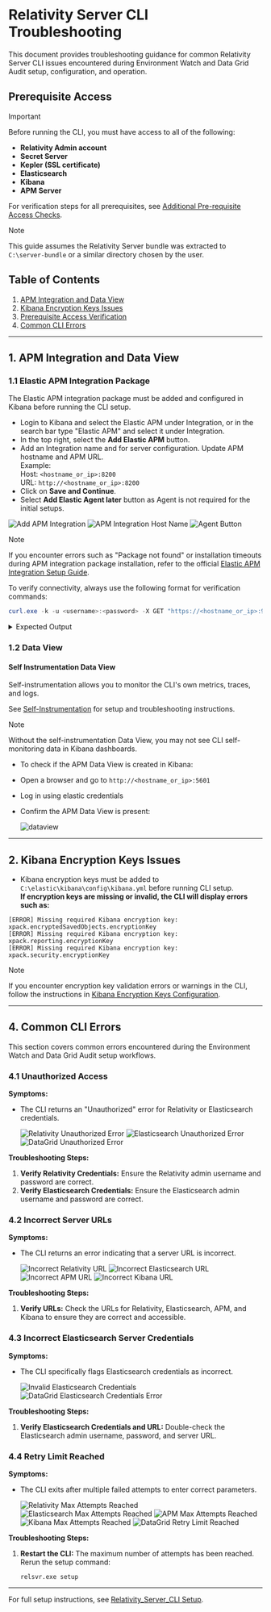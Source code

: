 # Relativity Server CLI Troubleshooting

This document provides troubleshooting guidance for common Relativity Server CLI issues encountered during Environment Watch and Data Grid Audit setup, configuration, and operation.

## Prerequisite Access

> [!IMPORTANT]
> Before running the CLI, you must have access to all of the following:
> - **Relativity Admin account**
> - **Secret Server**
> - **Kepler (SSL certificate)**
> - **Elasticsearch**
> - **Kibana**
> - **APM Server**
>
> For verification steps for all prerequisites, see [Additional Pre-requisite Access Checks](monitoring-agent-and-otel-collector.md#additional-pre-requisite-access-checks).

> [!NOTE]
> This guide assumes the Relativity Server bundle was extracted to `C:\server-bundle` or a similar directory chosen by the user.

## Table of Contents

1. [APM Integration and Data View](#1-apm-integration-and-data-view)
2. [Kibana Encryption Keys Issues](#2-kibana-encryption-keys-issues)
3. [Prerequisite Access Verification](#3-prerequisite-access-verification)
4. [Common CLI Errors](#4-common-cli-errors)

---


## 1. APM Integration and Data View

### 1.1 Elastic APM Integration Package

The Elastic APM integration package must be added and configured in Kibana before running the CLI setup.

* Login to Kibana and select the Elastic APM under Integration, or in the search bar type "Elastic APM" and select it under Integration.
* In the top right, select the **Add Elastic APM** button.
* Add an Integration name and for server configuration. Update APM hostname and APM URL.  
  Example:  
  Host: `<hostname_or_ip>:8200`  
  URL: `http://<hostname_or_ip>:8200`
* Click on **Save and Continue**.
* Select **Add Elastic Agent later** button as Agent is not required for the initial setups.

![Add APM Integration](../../resources/troubleshooting-images/add-apm-integration.png)
![APM Integration Host Name](../../resources/troubleshooting-images/apm-integration-host-name.png)
![Agent Button](../../resources/troubleshooting-images/agent-button.png)

> [!NOTE]
> If you encounter errors such as "Package not found" or installation timeouts during APM integration package installation, refer to the official [Elastic APM Integration Setup Guide](../elasticsearch_setup_development.md#elastic-apm-integration-package).

To verify connectivity, always use the following format for verification commands:
```powershell
curl.exe -k -u <username>:<password> -X GET "https://<hostname_or_ip>:9200/"
```
<details>
<summary>Expected Output</summary>

```json
{
  "name" : "EMTTEST",
  "cluster_name" : "elasticsearch",
  "cluster_uuid" : "PwBZoINKQjGZ53WH4gFfBg",
  "version" : {
    "number" : "8.17.3",
    "build_flavor" : "default",
    "build_type" : "zip",
    "build_hash" : "a091390de485bd4b127884f7e565c0cad59b10d2",
    "build_date" : "2025-02-28T10:07:26.089129809Z",
    "build_snapshot" : false,
    "lucene_version" : "9.12.0",
    "minimum_wire_compatibility_version" : "7.17.0",
    "minimum_index_compatibility_version" : "7.0.0"
  },
  "tagline" : "You Know, for Search"
}
```
</details>


### 1.2 Data View

#### Self Instrumentation Data View

Self-instrumentation allows you to monitor the CLI's own metrics, traces, and logs.

See [Self-Instrumentation](apm-server.md#self-instrumentation) for setup and troubleshooting instructions.

> [!NOTE]
> Without the self-instrumentation Data View, you may not see CLI self-monitoring data in Kibana dashboards.

* To check if the APM Data View is created in Kibana:

* Open a browser and go to `http://<hostname_or_ip>:5601`
* Log in using elastic credentials
* Confirm the APM Data View is present:

   ![dataview](../../resources/troubleshooting-images/dataview.png)

---


## 2. Kibana Encryption Keys Issues

* Kibana encryption keys must be added to `C:\elastic\kibana\config\kibana.yml` before running CLI setup.  
**If encryption keys are missing or invalid, the CLI will display errors such as:**
```
[ERROR] Missing required Kibana encryption key: xpack.encryptedSavedObjects.encryptionKey
[ERROR] Missing required Kibana encryption key: xpack.reporting.encryptionKey
[ERROR] Missing required Kibana encryption key: xpack.security.encryptionKey
```
> [!NOTE]
> If you encounter encryption key validation errors or warnings in the CLI, follow the instructions in [Kibana Encryption Keys Configuration](kibana.md#5-kibana-encryption-keys-configuration).

---

## 4. Common CLI Errors

This section covers common errors encountered during the Environment Watch and Data Grid Audit setup workflows.

### 4.1 Unauthorized Access

**Symptoms:**
- The CLI returns an "Unauthorized" error for Relativity or Elasticsearch credentials.

  ![Relativity Unauthorized Error](../../resources/EWRelativityUnauthorized.png)
  ![Elasticsearch Unauthorized Error](../../resources/EWElasticUnauthorized.png)
  ![DataGrid Unauthorized Error](../../resources/Issue1-Unauthorized.png)

**Troubleshooting Steps:**
1.  **Verify Relativity Credentials:** Ensure the Relativity admin username and password are correct.
2.  **Verify Elasticsearch Credentials:** Ensure the Elasticsearch admin username and password are correct.

### 4.2 Incorrect Server URLs

**Symptoms:**
- The CLI returns an error indicating that a server URL is incorrect.

  ![Incorrect Relativity URL](../../resources/EWRelativityUrlIncorrect.png)
  ![Incorrect Elasticsearch URL](../../resources/EWElasticUrlIncorrect.png)
  ![Incorrect APM URL](../../resources/EWAPMUrlIncorrect.png)
  ![Incorrect Kibana URL](../../resources/EWKibanaUrlIncorrect.png)

**Troubleshooting Steps:**
1.  **Verify URLs:** Check the URLs for Relativity, Elasticsearch, APM, and Kibana to ensure they are correct and accessible.

### 4.3 Incorrect Elasticsearch Server Credentials

**Symptoms:**
- The CLI specifically flags Elasticsearch credentials as incorrect.

  ![Invalid Elasticsearch Credentials](../../resources/troubleshooting-images/invalidelasticcreds.png)
  ![DataGrid Elasticsearch Credentials Error](../../resources/Issue2-ElasticUrlCredentialsWrong.png)

**Troubleshooting Steps:**
1.  **Verify Elasticsearch Credentials and URL:** Double-check the Elasticsearch admin username, password, and server URL.

### 4.4 Retry Limit Reached

**Symptoms:**
- The CLI exits after multiple failed attempts to enter correct parameters.

  ![Relativity Max Attempts Reached](../../resources/EWRelativityMaxAttempts.png)
  ![Elasticsearch Max Attempts Reached](../../resources/EWElasticMaxAttempts.png)
  ![APM Max Attempts Reached](../../resources/EWAPMMaxAttempts.png)
  ![Kibana Max Attempts Reached](../../resources/EWKibanaMaxAttempts.png)
  ![DataGrid Retry Limit Reached](../../resources/Issue3-RetryLimit-Reached.png)

**Troubleshooting Steps:**
1.  **Restart the CLI:** The maximum number of attempts has been reached. Rerun the setup command:
    ```
    relsvr.exe setup
    ```

---

For full setup instructions, see [Relativity_Server_CLI Setup](../relativity_server_cli_setup.md).

